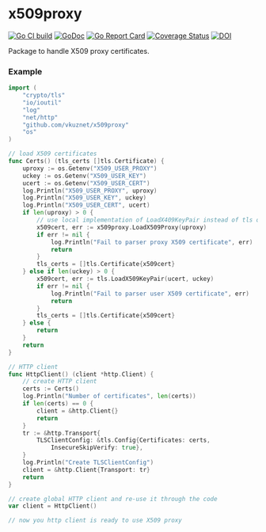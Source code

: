 # x509proxy

[![Go CI build](https://github.com/dmwm/auth-proxy-server/actions/workflows/go-ci.yml/badge.svg)](https://github.com/dmwm/auth-proxy-server/actions/workflows/go-ci.yml)
[![GoDoc](https://godoc.org/github.com/vkuznet/x509proxy?status.svg)](https://godoc.org/github.com/vkuznet/x509proxy)
[![Go Report Card](https://goreportcard.com/badge/github.com/vkuznet/x509proxy)](https://goreportcard.com/report/github.com/vkuznet/x509proxy)
[![Coverage Status](https://coveralls.io/repos/github/vkuznet/x509proxy/badge.svg)](https://coveralls.io/github/vkuznet/x509proxy)
[![DOI](https://zenodo.org/badge/53734052.svg)](https://zenodo.org/badge/latestdoi/53734052)

Package to handle X509 proxy certificates.

### Example

```go
import (
	"crypto/tls"
	"io/ioutil"
	"log"
	"net/http"
    "github.com/vkuznet/x509proxy"
    "os"
)

// load X509 certificates
func Certs() (tls_certs []tls.Certificate) {
	uproxy := os.Getenv("X509_USER_PROXY")
	uckey := os.Getenv("X509_USER_KEY")
	ucert := os.Getenv("X509_USER_CERT")
	log.Println("X509_USER_PROXY", uproxy)
	log.Println("X509_USER_KEY", uckey)
	log.Println("X509_USER_CERT", ucert)
	if len(uproxy) > 0 {
		// use local implementation of LoadX409KeyPair instead of tls one
		x509cert, err := x509proxy.LoadX509Proxy(uproxy)
		if err != nil {
			log.Println("Fail to parser proxy X509 certificate", err)
			return
		}
		tls_certs = []tls.Certificate{x509cert}
	} else if len(uckey) > 0 {
		x509cert, err := tls.LoadX509KeyPair(ucert, uckey)
		if err != nil {
			log.Println("Fail to parser user X509 certificate", err)
			return
		}
		tls_certs = []tls.Certificate{x509cert}
	} else {
		return
	}
	return
}

// HTTP client
func HttpClient() (client *http.Client) {
	// create HTTP client
	certs := Certs()
	log.Println("Number of certificates", len(certs))
	if len(certs) == 0 {
		client = &http.Client{}
		return
	}
	tr := &http.Transport{
		TLSClientConfig: &tls.Config{Certificates: certs,
			InsecureSkipVerify: true},
	}
	log.Println("Create TLSClientConfig")
	client = &http.Client{Transport: tr}
	return
}

// create global HTTP client and re-use it through the code
var client = HttpClient()

// now you http client is ready to use X509 proxy
```

